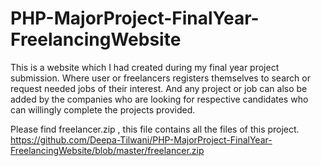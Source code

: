 # PHP-MajorProject-FinalYear-FreelancingWebsite
This is a website which I had created during my final year project submission. Where user or freelancers registers themselves to search or request needed jobs of their interest. And any project or job can also be added by the companies who are looking for respective candidates who can willingly complete the projects provided.


Please find freelancer.zip , this file contains all the files of this project.
https://github.com/Deepa-Tilwani/PHP-MajorProject-FinalYear-FreelancingWebsite/blob/master/freelancer.zip


